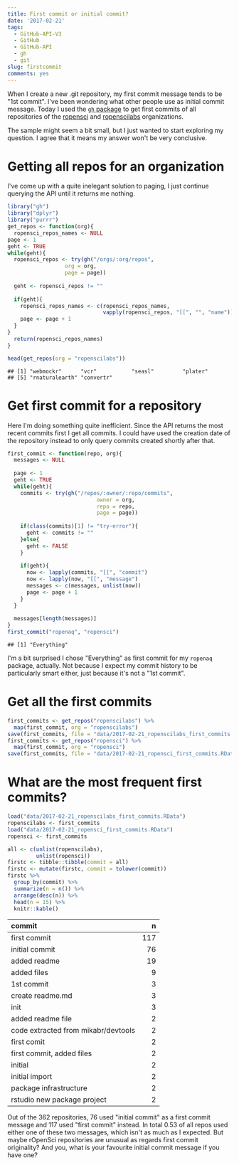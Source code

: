 ```yaml
---
title: First commit or initial commit?
date: '2017-02-21'
tags:
  - GitHub-API-V3
  - GitHub
  - GitHub-API
  - gh
  - git
slug: firstcommit
comments: yes
---
```



When I create a new .git repository, my first commit message tends to be "1st commit". I've been wondering what other people use as initial commit message. Today I used the [`gh` package](https://github.com/r-pkgs/gh) to get first commits of all repositories of the [ropensci](https://github.com/ropensci) and [ropenscilabs](https://github.com/ropenscilabs) organizations.

<!--more-->

The sample might seem a bit small, but I just wanted to start exploring my question. I agree that it means my answer won't be very conclusive.

# Getting all repos for an organization

I've come up with a quite inelegant solution to paging, I just continue querying the API until it returns me nothing.


```r
library("gh")
library("dplyr")
library("purrr")
get_repos <- function(org){
  ropensci_repos_names <- NULL
page <- 1
geht <- TRUE
while(geht){
  ropensci_repos <- try(gh("/orgs/:org/repos",
                  org = org,
                  page = page))
  
  geht <- ropensci_repos != ""
  
  if(geht){
    ropensci_repos_names <- c(ropensci_repos_names,
                              vapply(ropensci_repos, "[[", "", "name"))
    page <- page + 1
  }
}
  return(ropensci_repos_names)
}

head(get_repos(org = "ropenscilabs"))
```

```
## [1] "webmockr"      "vcr"           "seasl"         "plater"       
## [5] "rnaturalearth" "convertr"
```

# Get first commit for a repository

Here I'm doing something quite inefficient. Since the API returns the most recent commits first I get all commits. I could have used the creation date of the repository instead to only query commits created shortly after that.


```r
first_commit <- function(repo, org){
  messages <- NULL
  
  page <- 1
  geht <- TRUE
  while(geht){
    commits <- try(gh("/repos/:owner/:repo/commits",
                            owner = org,
                            repo = repo,
                            page = page))
    
    if(class(commits)[1] != "try-error"){
      geht <- commits != ""
    }else{
      geht <- FALSE
    }
    
    if(geht){
      now <- lapply(commits, "[[", "commit")
      now <- lapply(now, "[[", "message")
      messages <- c(messages, unlist(now))
      page <- page + 1
    }
  }
  
  messages[length(messages)]
}
first_commit("ropenaq", "ropensci")
```

```
## [1] "Everything"
```

I'm a bit surprised I chose "Everything" as first commit for my `ropenaq` package, actually. Not because I expect my commit history to be particularly smart either, just because it's not a "1st commit".

# Get all the first commits


```r
first_commits <- get_repos("ropenscilabs") %>%
  map(first_commit, org = "ropenscilabs") 
save(first_commits, file = "data/2017-02-21_ropenscilabs_first_commits.RData")
first_commits <- get_repos("ropensci") %>%
  map(first_commit, org = "ropensci") 
save(first_commits, file = "data/2017-02-21_ropensci_first_commits.RData")
```

# What are the most frequent first commits?


```r
load("data/2017-02-21_ropenscilabs_first_commits.RData")
ropenscilabs <- first_commits
load("data/2017-02-21_ropensci_first_commits.RData")
ropensci <- first_commits

all <- c(unlist(ropenscilabs),
         unlist(ropensci))
firstc <- tibble::tibble(commit = all)
firstc <- mutate(firstc, commit = tolower(commit))
firstc %>%
  group_by(commit) %>%
  summarize(n = n()) %>%
  arrange(desc(n)) %>%
  head(n = 15) %>%
  knitr::kable()
```



|commit                              |   n|
|:-----------------------------------|---:|
|first commit                        | 117|
|initial commit                      |  76|
|added readme                        |  19|
|added files                         |   9|
|1st commit                          |   3|
|create readme.md                    |   3|
|init                                |   3|
|added readme file                   |   2|
|code extracted from mikabr/devtools |   2|
|first comit                         |   2|
|first commit, added files           |   2|
|initial                             |   2|
|initial import                      |   2|
|package infrastructure              |   2|
|rstudio new package project         |   2|


Out of the 362 repositories, 76 used "initial commit" as a first commit message and  117 used "first commit" instead. In total 0.53 of all repos used either one of these two messages, which isn't as much as I expected. But maybe rOpenSci repositories are unusual as regards first commit originality? And you, what is your favourite initial commit message if you have one?

